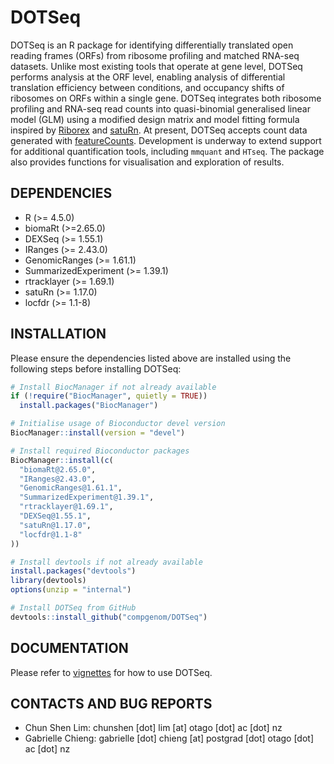 # DOTSeq
DOTSeq is an R package for identifying differentially translated open reading frames (ORFs) from ribosome profiling and matched RNA-seq datasets. 
Unlike most existing tools that operate at gene level, DOTSeq performs analysis at the ORF level, enabling analysis of 
differential translation efficiency between conditions, and occupancy shifts of ribosomes on ORFs within a single gene. 
DOTSeq integrates both ribosome profiling and RNA-seq read counts into quasi-binomial generalised linear model (GLM) 
using a modified design matrix and model fitting formula inspired by [Riborex](https://github.com/smithlabcode/riborex) and 
[satuRn](https://github.com/statOmics/satuRn). At present, DOTSeq accepts count data generated with 
[featureCounts](https://subread.sourceforge.net/featureCounts.html). 
Development is underway to extend support for additional quantification tools, including `mmquant` and `HTseq`. 
The package also provides functions for visualisation and exploration of results.

## DEPENDENCIES
* R (>= 4.5.0)
* biomaRt (>=2.65.0)
* DEXSeq (>= 1.55.1)
* IRanges (>= 2.43.0)
* GenomicRanges (>= 1.61.1)
* SummarizedExperiment (>= 1.39.1)
* rtracklayer (>= 1.69.1)
* satuRn (>= 1.17.0)
* locfdr (>= 1.1-8)

## INSTALLATION
Please ensure the dependencies listed above are installed using the following steps before installing DOTSeq:
```r
# Install BiocManager if not already available
if (!require("BiocManager", quietly = TRUE))
  install.packages("BiocManager")

# Initialise usage of Bioconductor devel version
BiocManager::install(version = "devel")

# Install required Bioconductor packages
BiocManager::install(c(
  "biomaRt@2.65.0",
  "IRanges@2.43.0",
  "GenomicRanges@1.61.1",
  "SummarizedExperiment@1.39.1",
  "rtracklayer@1.69.1",
  "DEXSeq@1.55.1",
  "satuRn@1.17.0",
  "locfdr@1.1-8"
))

# Install devtools if not already available
install.packages("devtools")
library(devtools)
options(unzip = "internal")

# Install DOTSeq from GitHub
devtools::install_github("compgenom/DOTSeq")
```

## DOCUMENTATION
Please refer to [vignettes](https://github.com/compgenom/DOTSeq/tree/main/vignettes) for how to use DOTSeq.

## CONTACTS AND BUG REPORTS
- Chun Shen Lim: chunshen [dot] lim [at] otago [dot] ac [dot] nz
- Gabrielle Chieng: gabrielle [dot] chieng [at] postgrad [dot] otago [dot] ac [dot] nz



